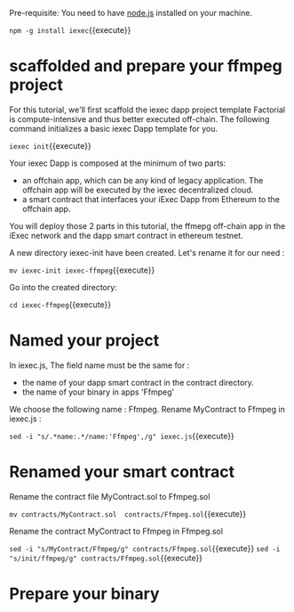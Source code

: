 



Pre-requisite: You need to have [node.js](https://nodejs.org/en/) installed on your machine.

`npm -g install iexec`{{execute}}


# scaffolded and prepare your ffmpeg project


 For this tutorial, we'll first scaffold the iexec dapp project template
 Factorial is compute-intensive and thus  better executed off-chain.
 The following command initializes a basic iexec Dapp template for you.

`iexec init`{{execute}}


Your iexec Dapp is composed at the minimum of two parts:

* an offchain app, which can be any kind of legacy application. The offchain app will be executed by the iexec decentralized cloud.
* a smart contract that interfaces your iExec Dapp from Ethereum to the offchain app.


You will deploy those 2 parts in this tutorial, the ffmepg off-chain app in the iExec network and the dapp smart contract in ethereum testnet.


A new directory iexec-init have been created. Let's rename it for our need :

`mv iexec-init iexec-ffmpeg`{{execute}}

Go into the created directory:

`cd iexec-ffmpeg`{{execute}}


# Named your project


In iexec.js, The field name must be the same for  :
  - the name of your dapp smart contract in the contract directory.
  - the name of your binary in apps 'Ffmpeg'
  
  We choose the following name : Ffmpeg. Rename MyContract to Ffmpeg in iexec.js :
  
  `sed -i "s/.*name:.*/name:'Ffmpeg',/g" iexec.js`{{execute}}
  

# Renamed your smart contract

  Rename the contract file MyContract.sol to Ffmpeg.sol
  
  `mv contracts/MyContract.sol  contracts/Ffmpeg.sol`{{execute}}
  
  
  Rename the contract  MyContract to Ffmpeg in Ffmpeg.sol
  
  `sed -i "s/MyContract/Ffmpeg/g" contracts/Ffmpeg.sol`{{execute}}
  `sed -i "s/init/ffmpeg/g" contracts/Ffmpeg.sol`{{execute}}
  
  
# Prepare your binary